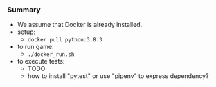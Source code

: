 
### Summary

* We assume that Docker is already installed.
* setup:
    - `docker pull python:3.8.3`
* to run game:
    - `./docker_run.sh`
* to execute tests:
    - TODO
    - how to install "pytest" or use "pipenv" to express dependency?
